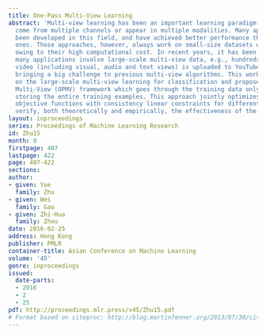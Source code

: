 ```yaml
---
title: One-Pass Multi-View Learning
abstract: 'Multi-view learning has been an important learning paradigm where data
  come from multiple channels or appear in multiple modalities. Many approaches have
  been developed in this field, and have achieved better performance than single-view
  ones. Those approaches, however, always work on small-size datasets with low dimensionality,
  owing to their high computational cost. In recent years, it has been witnessed that
  many applications involve large-scale multi-view data, e.g., hundreds of hours of
  video (including visual, audio and text views) is uploaded to YouTube every minute,
  bringing a big challenge to previous multi-view algorithms. This work  concentrates
  on the large-scale multi-view learning for classification and proposes the One-Pass
  Multi-View (OPMV) framework which goes through the training data only once without
  storing the entire training examples. This approach jointly optimizes the composite
  objective functions with consistency linear constraints for different views. We
  verify, both theoretically and empirically, the effectiveness of the proposed algorithm.   '
layout: inproceedings
series: Proceedings of Machine Learning Research
id: Zhu15
month: 0
firstpage: 407
lastpage: 422
page: 407-422
sections: 
author:
- given: Yue
  family: Zhu
- given: Wei
  family: Gao
- given: Zhi-Hua
  family: Zhou
date: 2016-02-25
address: Hong Kong
publisher: PMLR
container-title: Asian Conference on Machine Learning
volume: '45'
genre: inproceedings
issued:
  date-parts:
  - 2016
  - 2
  - 25
pdf: http://proceedings.mlr.press/v45/Zhu15.pdf
# Format based on citeproc: http://blog.martinfenner.org/2013/07/30/citeproc-yaml-for-bibliographies/
---
```


